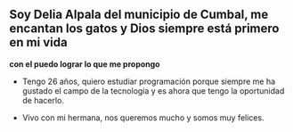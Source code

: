 ## Soy Delia Alpala del municipio de Cumbal, me encantan los gatos y Dios siempre está primero en mi vida
**con el puedo lograr lo que me propongo** 
- Tengo 26 años, quiero estudiar programación porque siempre me ha gustado el campo de la tecnología y es ahora que tengo la oportunidad de hacerlo. 
* Vivo con mi hermana, nos queremos mucho y somos muy felices.

